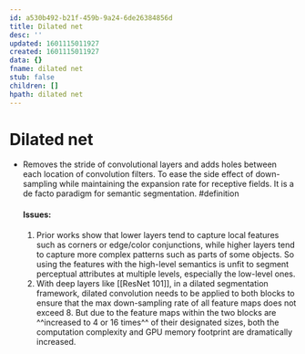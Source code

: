 ```yaml
---
id: a530b492-b21f-459b-9a24-6de26384856d
title: Dilated net
desc: ''
updated: 1601115011927
created: 1601115011927
data: {}
fname: dilated net
stub: false
children: []
hpath: dilated net
---
```

# Dilated net

- Removes the stride of convolutional layers and adds holes between each location of convolution filters. To ease the side effect of down-sampling while maintaining the expansion rate for receptive fields. It is a de facto paradigm for semantic segmentation. #definition

    #### Issues:
    1. Prior works show that lower layers tend to capture local features such as corners or edge/color conjunctions, while higher layers tend to capture more complex patterns such as parts of some objects. So using the features with the high-level semantics is unfit to segment perceptual attributes at multiple levels, especially the low-level ones.
    2. With deep layers like [[ResNet 101]], in a dilated segmentation framework, dilated convolution needs to be applied to both blocks to ensure that the max down-sampling rate of all feature maps does not exceed 8. But due to the feature maps within the two blocks are ^^increased to 4 or 16 times^^ of their designated sizes, both the computation complexity and GPU memory footprint are dramatically increased.
